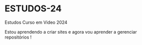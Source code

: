 # ESTUDOS-24
 Estudos Curso em Video 2024


Estou aprendendo a criar sites e agora vou aprender a gerenciar repositórios !